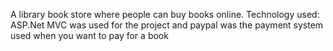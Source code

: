 A library book store where people can buy books online. 
Technology used: ASP.Net MVC was used for the project and paypal was the payment system used when you want to pay for a book
